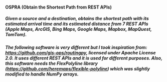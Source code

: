 #### OSPRA (Obtain the Shortest Path from REST APIs)
##### Given a source and a destination, obtains the shortest path with its estimated arrival time and its estimated distance from 7 REST APIs (Apple Maps, ArcGIS, Bing Maps, Google Maps, Mapbox, MapQuest, TomTom).
##### The following software is very different but I took inspiration from: https://github.com/gis-ops/routingpy, licensed under Apache License 2.0. It uses different REST APIs and it is used for different purposes. Also, this software needs the FlexPolyline library (https://github.com/heremaps/flexible-polyline) which was slightly modified to handle NumPy arrays.
